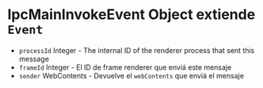 # IpcMainInvokeEvent Object extiende `Event`

* `processId` Integer - The internal ID of the renderer process that sent this message
* `frameId` Integer - El ID de frame renderer que enviá este mensaje
* `sender` WebContents - Devuelve el `webContents` que enviá el mensaje
